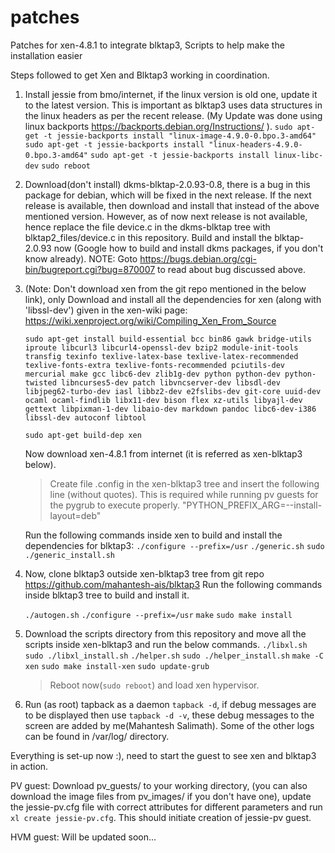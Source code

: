# patches
Patches for xen-4.8.1 to integrate blktap3, Scripts to help make the installation easier

Steps followed to get Xen and Blktap3 working in coordination.

1. Install jessie from bmo/internet, if the linux version is old one, update it to the latest version. This is important as blktap3 uses data structures in the linux headers as per the recent release. (My Update was done using linux backports https://backports.debian.org/Instructions/ ).
	`sudo apt-get -t jessie-backports install "linux-image-4.9.0-0.bpo.3-amd64"`
	`sudo apt-get -t jessie-backports install "linux-headers-4.9.0-0.bpo.3-amd64"`
	`sudo apt-get -t jessie-backports install linux-libc-dev`
	`sudo reboot`

2. Download(don't install) dkms-blktap-2.0.93-0.8, there is a bug in this package for debian, which will be fixed in the next release. If the next release is available, then download and install that instead of the above mentioned version. However, as of now next release is not available, hence replace the file  device.c in the dkms-blktap tree with blktap2_files/device.c in this repository. Build and install the blktap-2.0.93 now (Google how to build and install dkms packages, if you don't know already). 
	NOTE: Goto https://bugs.debian.org/cgi-bin/bugreport.cgi?bug=870007 to read about bug discussed above.

3. (Note: Don't download xen from the git repo mentioned in the below link), only Download and install all the dependencies for xen (along with 'libssl-dev') given in the xen-wiki page:
	https://wiki.xenproject.org/wiki/Compiling_Xen_From_Source

	`sudo apt-get install build-essential bcc bin86 gawk bridge-utils iproute libcurl3 libcurl4-openssl-dev bzip2 module-init-tools transfig texinfo texlive-latex-base texlive-latex-recommended texlive-fonts-extra texlive-fonts-recommended pciutils-dev mercurial make gcc libc6-dev zlib1g-dev python python-dev python-twisted libncurses5-dev patch libvncserver-dev libsdl-dev libjpeg62-turbo-dev iasl libbz2-dev e2fslibs-dev git-core uuid-dev ocaml ocaml-findlib libx11-dev bison flex xz-utils libyajl-dev gettext libpixman-1-dev libaio-dev markdown pandoc libc6-dev-i386 libssl-dev autoconf libtool`

	`sudo apt-get build-dep xen`

 	Now download xen-4.8.1 from internet (it is referred as xen-blktap3 below).
	> Create file .config in the xen-blktap3 tree and insert the following line (without quotes). This is required while running pv guests for the pygrub to execute properly.
	"PYTHON_PREFIX_ARG=--install-layout=deb"

	Run the following commands inside xen to build and install the dependencies for blktap3:
	`./configure --prefix=/usr`
	`./generic.sh`
	`sudo ./generic_install.sh`

4. Now, clone blktap3 outside xen-blktap3 tree from git repo https://github.com/mahantesh-ais/blktap3
	Run the following commands inside blktap3 tree to build and install it.

	`./autogen.sh`
	`./configure --prefix=/usr`
	`make`
	`sudo make install`

5. Download the scripts directory from this repository and move all the scripts inside xen-blktap3 and run the below commands.
	`./libxl.sh`
	`sudo ./libxl_install.sh`
	`./helper.sh`
	`sudo ./helper_install.sh`
	`make -C xen`
	`sudo make install-xen`
	`sudo update-grub`

	> Reboot now(`sudo reboot`) and load xen hypervisor.

6. Run (as root) tapback as a daemon `tapback -d`, if debug messages are to be displayed then use `tapback -d -v`, these debug messages to the screen are added by me(Mahantesh Salimath). Some of the other logs can be found in /var/log/ directory.

Everything is set-up now :), need to start the guest to see xen and blktap3 in action.

PV guest:
	Download pv_guests/ to your working directory, (you can also download the image files from pv_images/ if you don't have one), update the jessie-pv.cfg file with correct attributes for different parameters and run `xl create jessie-pv.cfg`. This should initiate creation of jessie-pv guest.

HVM guest:
	Will be updated soon...
